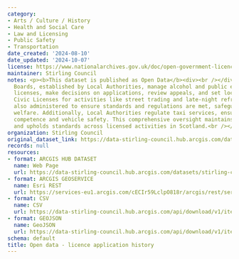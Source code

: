 ```yaml
---
category:
- Arts / Culture / History
- Health and Social Care
- Law and Licensing
- Public Safety
- Transportation
date_created: '2024-08-10'
date_updated: '2024-10-07'
license: https://www.nationalarchives.gov.uk/doc/open-government-licence/version/3/
maintainer: Stirling Council
notes: <p><b>This dataset is published as Open Data</b><div><br /></div><div>License
  Boards, established by Local Authorities, manage alcohol and public entertainment
  licenses, make decisions on applications, review appeals, and set local policies.
  Civic Licenses for activities like street trading and late-night refreshment are
  also administered to ensure standards and regulations are met, safeguarding public
  welfare. Additionally, Local Authorities regulate taxi services, ensuring driver
  competence and vehicle safety. This comprehensive oversight maintains public safety
  and upholds standards across licensed activities in Scotland.<br /></div></p>
organization: Stirling Council
original_dataset_link: https://data-stirling-council.hub.arcgis.com/datasets/stirling-council::open-data-licence-application-history
records: null
resources:
- format: ARCGIS HUB DATASET
  name: Web Page
  url: https://data-stirling-council.hub.arcgis.com/datasets/stirling-council::open-data-licence-application-history
- format: ARCGIS GEOSERVICE
  name: Esri REST
  url: https://services-eu1.arcgis.com/cECIr59LclpO818r/arcgis/rest/services/open_data_licence_application_history/FeatureServer/0
- format: CSV
  name: CSV
  url: https://data-stirling-council.hub.arcgis.com/api/download/v1/items/9382f67095bd4fe0a3daa1d29257d99a/csv?layers=0
- format: GEOJSON
  name: GeoJSON
  url: https://data-stirling-council.hub.arcgis.com/api/download/v1/items/9382f67095bd4fe0a3daa1d29257d99a/geojson?layers=0
schema: default
title: Open data - licence application history
---
```

